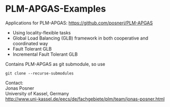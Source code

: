 # PLM-APGAS-Examples

Applications for PLM-APGAS: https://github.com/posnerj/PLM-APGAS

 * Using locality-flexible tasks
 * Global Load Balancing (GLB) framework in both cooperative and coordinated way
 * Fault Tolerant GLB
 * Incremental Fault Tolerant GLB

Contains PLM-APGAS as git submodule, so use 

    git clone --recurse-submodules
    
    
Contact:  
Jonas Posner  
University of Kassel, Germany  
http://www.uni-kassel.de/eecs/de/fachgebiete/plm/team/jonas-posner.html